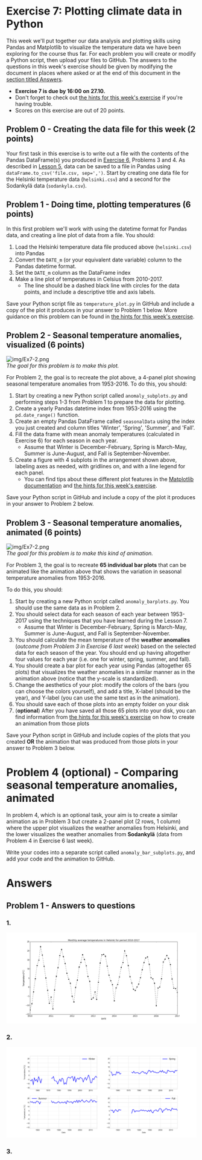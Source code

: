 # Exercise 7: Plotting climate data in Python

This week we'll put together our data analysis and plotting skills using Pandas and Matplotlib to visualize the temperature data we have been exploring for the course thus far.
For each problem you will create or modify a Python script, then upload your files to GitHub.
The answers to the questions in this week's exercise should be given by modifying the document in places where asked or at the end of this document in the [section titled Answers](#answers).

- **Exercise 7 is due by 16:00 on 27.10.**
- Don't forget to check out [the hints for this week's exercise](https://geo-python.github.io/2017/lessons/L7/exercise-7-hints.html) if you're having trouble.
- Scores on this exercise are out of 20 points.

## Problem 0 - Creating the data file for this week (2 points)

Your first task in this exercise is to write out a file with the contents of the Pandas DataFrame(s) you produced in [Exercise 6](https://github.com/Geo-Python-2017/Exercise-6), Problems 3 and 4.
As described in [Lesson 5](https://geo-python.github.io/2017/lessons/L5/pandas-basic-operations.html#writing-data), data can be saved to a file in Pandas using `dataFrame.to_csv('file.csv, sep=',')`.
Start by creating one data file for the Helsinki temperature data (`helsinki.csv`) and a second for the Sodankylä data (`sodankyla.csv`).

## Problem 1 - Doing time, plotting temperatures (6 points)

In this first problem we'll work with using the datetime format for Pandas data, and creating a line plot of data from a file.
You should:

1. Load the Helsinki temperature data file produced above (`helsinki.csv`) into Pandas
2. Convert the `DATE_m` (or your equivalent date variable) column to the Pandas datetime format.
3. Set the `DATE_m` column as the DataFrame index
4. Make a line plot of temperatures in Celsius from 2010-2017.
    - The line should be a dashed black line with circles for the data points, and include a descriptive title and axis labels.

Save your Python script file as `temperature_plot.py` in GitHub and include a copy of the plot it produces in your answer to Problem 1 below.
More guidance on this problem can be found in [the hints for this week's exercise](https://geo-python.github.io/2017/lessons/L7/exercise-7-hints.html).

## Problem 2 - Seasonal temperature anomalies, visualized (6 points)

![img/Ex7-2.png](img/Ex7-2.png)<br/>
*The goal for this problem is to make this plot.*

For Problem 2, the goal is to recreate the plot above, a 4-panel plot showing seasonal temperature anomalies from 1953-2016.
To do this, you should:

1. Start by creating a new Python script called `anomaly_subplots.py` and performing steps 1-3 from Problem 1 to prepare the data for plotting.
2. Create a yearly Pandas datetime index from 1953-2016 using the `pd.date_range()` function.
3. Create an empty Pandas DataFrame called `seasonalData` using the index you just created and column titles 'Winter', 'Spring', 'Summer', and 'Fall'.
4. Fill the data frame with mean anomaly temperatures (calculated in Exercise 6) for each season in each year.
    - Assume that Winter is December-February, Spring is March-May, Summer is June-August, and Fall is September-November.
5. Create a figure with 4 subplots in the arrangement shown above, labeling axes as needed, with gridlines on, and with a line legend for each panel.
    - You can find tips about these different plot features in the [Matplotlib documentation](https://matplotlib.org/contents.html) and [the hints for this week's exercise](https://geo-python.github.io/2017/lessons/L7/exercise-7-hints.html).

Save your Python script in GitHub and include a copy of the plot it produces in your answer to Problem 2 below.

## Problem 3 - Seasonal temperature anomalies, animated (6 points)

![img/Ex7-2.png](img/Ex7-3.gif)<br/>
*The goal for this problem is to make this kind of animation.*

For Problem 3, the goal is to recreate **65 individual bar plots** that can be animated like the animation above that shows the variation in seasonal temperature anomalies
from 1953-2016.

To do this, you should:

1. Start by creating a new Python script called `anomaly_barplots.py`. You should use the same data as in Problem 2.
2. You should select data for each season of each year between 1953-2017 using the techniques that you have learned during the Lesson 7.
    - Assume that Winter is December-February, Spring is March-May, Summer is June-August, and Fall is September-November.
3. You should calculate the mean temperature of the **weather anomalies** (*outcome from Problem 3 in Exercise 6 last week*) based on the selected data for each season of the year. You should end up having altogether four values for each year (i.e. one for winter, spring, summer, and fall).
4. You should create a bar plot for each year using Pandas (altogether 65 plots) that visualizes the weather anomalies in a similar manner as in the animation above (notice that the y-scale is standardized).
5. Change the aesthetics of your plot: modify the colors of the bars (you can choose the colors yourself), and add a title, X-label (should be the year), and Y-label (you can use the same text as in the animation).
6. You should save each of those plots into an empty folder on your disk
7. (**optional**) After you have saved all those 65 plots into your disk, you can find information from [the hints for this week's exercise](https://geo-python.github.io/2017/lessons/L7/exercise-7-hints.html) on how to create an animation from those plots

Save your Python script in GitHub and include copies of the plots that you created **OR** the animation that was produced from those plots in your answer to Problem 3 below.

# Problem 4 (optional) - Comparing seasonal temperature anomalies, animated

In problem 4, which is an optional task, your aim is to create a similar animation as in Problem 3 but create a 2-panel plot (2 rows, 1 column) where the upper plot
visualizes the weather anomalies from Helsinki, and the lower visualizes the weather anomalies from **Sodankylä** (data from Problem 4 in Exercise 6 last week).

Write your codes into a separate script called `anomaly_bar_subplots.py`, and add your code and the animation to GitHub.

# Answers

## Problem 1 - Answers to questions

### 1. 
![](img/mavtemp.png)
### 2.
![](img/anomalysubplots.png)
### 3. 




